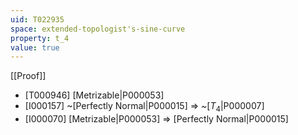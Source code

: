 ```yaml
---
uid: T022935
space: extended-topologist's-sine-curve
property: t_4
value: true
---
```

[[Proof]]

* [T000946] [Metrizable|P000053]
* [I000157] ~[Perfectly Normal|P000015] => ~[$T_4$|P000007]
* [I000070] [Metrizable|P000053] => [Perfectly Normal|P000015]

